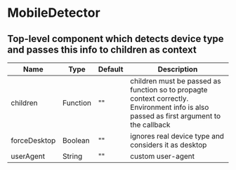 # MobileDetector

## Top-level component which detects device type and passes this info to children as context

|Name|Type|Default|Description|
|----|----|-------|-----------|
| children | Function | "" | children must be passed as function so to propagte context correctly. Environment info is also passed as first argument to the callback |
| forceDesktop | Boolean | "" | ignores real device type and considers it as desktop |
| userAgent | String | "" | custom user-agent |